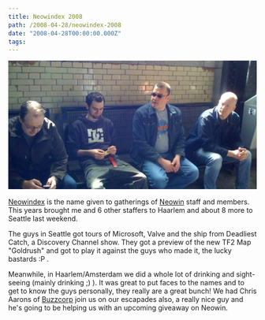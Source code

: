 ```yaml
---
title: Neowindex 2008
path: /2008-04-28/neowindex-2008
date: "2008-04-28T00:00:00.000Z"
tags:
---
```


![Neowindex 2008](/images/content/neowindex-2008.jpg)

[Neowindex](http://services.neowin.net/live/) is the name given to gatherings of [Neowin](http://neowin.net) staff and members. This years brought me and 6 other staffers to Haarlem and about 8 more to Seattle last weekend.

The guys in Seattle got tours of Microsoft, Valve and the ship from Deadliest Catch, a Discovery Channel show. They got a preview of the new TF2 Map "Goldrush" and got to play it against the guys who made it, the lucky bastards :P .

Meanwhile, in Haarlem/Amsterdam we did a whole lot of drinking and sight-seeing (mainly drinking ;) ). It was great to put faces to the names and to get to know the guys personally, they really are a great bunch! We had Chris Aarons of [Buzzcorp](http://buzzcorps.com) join us on our escapades also, a really nice guy and he's going to be helping us with an upcoming giveaway on Neowin.
